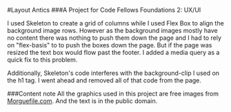 #Layout Antics
###A Project for Code Fellows Foundations 2: UX/UI

I used Skeleton to create a grid of columns while I used Flex Box to align the background image rows. However as the background images mostly have no content there was nothing to push them down the page and I had to rely on "flex-basis" to to push the boxes down the page. But if the page was resized the text box would flow past the footer. I added a media query as a quick fix to this problem.

Additionally, Skeleton's code interferes with the background-clip I used on the h1 tag. I went ahead and removed all of that code from the page.

###Content note
All the graphics used in this project are free images from [Morguefile.com](http://www.morguefile.com/). And the text is in the public domain.
